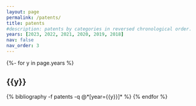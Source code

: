 ```yaml
---
layout: page
permalink: /patents/
title: patents
#description: patents by categories in reversed chronological order.
years: [2023, 2022, 2021, 2020, 2019, 2018]
nav: false
nav_order: 3
---
```

<!-- _pages/patents.md -->

<div class="publications">
{%- for y in page.years %}
  <h2 class="year">{{y}}</h2>
  {% bibliography -f patents -q @*[year={{y}}]* %}
{% endfor %}

</div>
